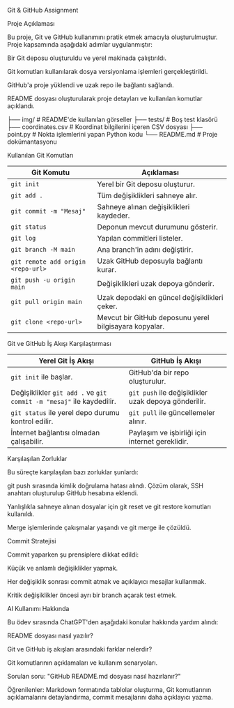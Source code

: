 Git & GitHub Assignment

 Proje Açıklaması

Bu proje, Git ve GitHub kullanımını pratik etmek amacıyla oluşturulmuştur. Proje kapsamında aşağıdaki adımlar uygulanmıştır:

Bir Git deposu oluşturuldu ve yerel makinada çalıştırıldı.

Git komutları kullanılarak dosya versiyonlama işlemleri gerçekleştirildi.

GitHub'a proje yüklendi ve uzak repo ile bağlantı sağlandı.

README dosyası oluşturularak proje detayları ve kullanılan komutlar açıklandı.

├── img/               # README'de kullanılan görseller
├── tests/             # Boş test klasörü
├── coordinates.csv    # Koordinat bilgilerini içeren CSV dosyası
├── point.py           # Nokta işlemlerini yapan Python kodu
└── README.md          # Proje dokümantasyonu

Kullanılan Git Komutları

| Git Komutu  | Açıklaması  |
|-------------|------------|
| `git init`  | Yerel bir Git deposu oluşturur. |
| `git add .` | Tüm değişiklikleri sahneye alır. |
| `git commit -m "Mesaj"` | Sahneye alınan değişiklikleri kaydeder. |
| `git status` | Deponun mevcut durumunu gösterir. |
| `git log` | Yapılan commitleri listeler. |
| `git branch -M main` | Ana branch'in adını değiştirir. |
| `git remote add origin <repo-url>` | Uzak GitHub deposuyla bağlantı kurar. |
| `git push -u origin main` | Değişiklikleri uzak depoya gönderir. |
| `git pull origin main` | Uzak depodaki en güncel değişiklikleri çeker. |
| `git clone <repo-url>` | Mevcut bir GitHub deposunu yerel bilgisayara kopyalar. |

Git ve GitHub İş Akışı Karşılaştırması

| Yerel Git İş Akışı | GitHub İş Akışı |
|--------------------|---------------|
| `git init` ile başlar. | GitHub'da bir repo oluşturulur. |
| Değişiklikler `git add .` ve `git commit -m "mesaj"` ile kaydedilir. | `git push` ile değişiklikler uzak depoya gönderilir. |
| `git status` ile yerel depo durumu kontrol edilir. | `git pull` ile güncellemeler alınır. |
| İnternet bağlantısı olmadan çalışabilir. | Paylaşım ve işbirliği için internet gereklidir. |

Karşılaşılan Zorluklar

Bu süreçte karşılaşılan bazı zorluklar şunlardı:

git push sırasında kimlik doğrulama hatası alındı. Çözüm olarak, SSH anahtarı oluşturulup GitHub hesabına eklendi.


Yanlışlıkla sahneye alınan dosyalar için git reset ve git restore komutları kullanıldı.

Merge işlemlerinde çakışmalar yaşandı ve git merge ile çözüldü.

 Commit Stratejisi

Commit yaparken şu prensiplere dikkat edildi:

Küçük ve anlamlı değişiklikler yapmak.

Her değişiklik sonrası commit atmak ve açıklayıcı mesajlar kullanmak.

Kritik değişiklikler öncesi ayrı bir branch açarak test etmek.

 AI Kullanımı Hakkında

Bu ödev sırasında ChatGPT'den aşağıdaki konular hakkında yardım alındı:

README dosyası nasıl yazılır?

Git ve GitHub iş akışları arasındaki farklar nelerdir?

Git komutlarının açıklamaları ve kullanım senaryoları.

Sorulan soru: "GitHub README.md dosyası nasıl hazırlanır?"

Öğrenilenler: Markdown formatında tablolar oluşturma, Git komutlarının açıklamalarını detaylandırma, commit mesajlarını daha açıklayıcı yazma.


![]()